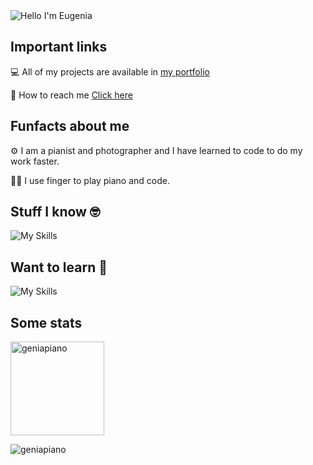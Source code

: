 <img alt="Hello I'm Eugenia" align="center" src="https://readme-typing-svg.demolab.com?font=Fira+Code&size=19&pause=1000&color=A66FFF&center=false&vCenter=true&width=435&lines=Hello+I'm+Eugenia">





## Important links


💻 All of my projects are available in [my portfolio](https://github.com/GeniaPiano)

📧 How to reach me [Click here](https://github.com/GeniaPiano)

## Funfacts about me

⚙ I am a pianist and photographer and I have learned to code to do my work faster.

🐱‍👤 I use finger to play piano and code.

## Stuff I know 🤓

![My Skills](https://skillicons.dev/icons?i=git,github,nodejs,expressjs,mysql,jest,css,sass,bootstrap,react)

## Want to learn 🧠

![My Skills](https://skillicons.dev/icons?i=angular,typescript,firebase)

## Some stats

<span>
<img  height="150px" src="https://github-readme-stats.vercel.app/api/top-langs?username=geniapiano&show_icons=true&locale=en&layout=compact&theme=transparent" alt="geniapiano" /> 
</span>


<p align="left"> <img src="https://komarev.com/ghpvc/?username=geniapiano&label=Profile%20views&color=0e75b6&style=flat" alt="geniapiano" /> </p>
